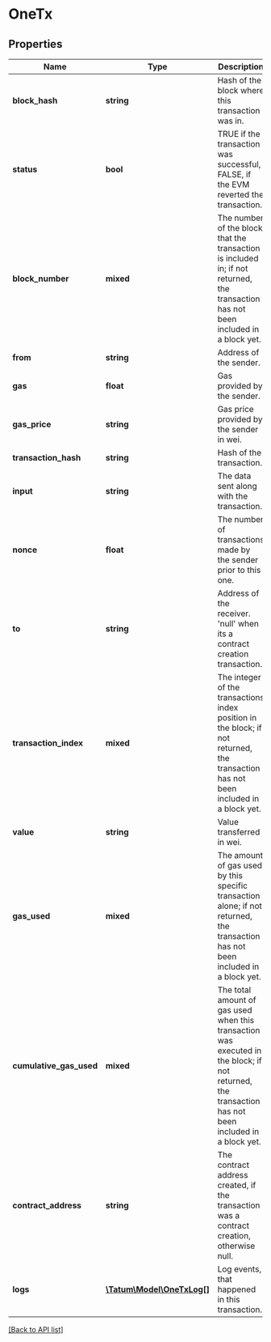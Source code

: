 # OneTx

## Properties

Name | Type | Description | Notes
------------ | ------------- | ------------- | -------------
**block_hash** | **string** | Hash of the block where this transaction was in. | [optional]
**status** | **bool** | TRUE if the transaction was successful, FALSE, if the EVM reverted the transaction. | [optional]
**block_number** | **mixed** | The number of the block that the transaction is included in; if not returned, the transaction has not been included in a block yet. | [optional]
**from** | **string** | Address of the sender. | [optional]
**gas** | **float** | Gas provided by the sender. | [optional]
**gas_price** | **string** | Gas price provided by the sender in wei. | [optional]
**transaction_hash** | **string** | Hash of the transaction. | [optional]
**input** | **string** | The data sent along with the transaction. | [optional]
**nonce** | **float** | The number of transactions made by the sender prior to this one. | [optional]
**to** | **string** | Address of the receiver. &#39;null&#39; when its a contract creation transaction. | [optional]
**transaction_index** | **mixed** | The integer of the transactions index position in the block; if not returned, the transaction has not been included in a block yet. | [optional]
**value** | **string** | Value transferred in wei. | [optional]
**gas_used** | **mixed** | The amount of gas used by this specific transaction alone; if not returned, the transaction has not been included in a block yet. | [optional]
**cumulative_gas_used** | **mixed** | The total amount of gas used when this transaction was executed in the block; if not returned, the transaction has not been included in a block yet. | [optional]
**contract_address** | **string** | The contract address created, if the transaction was a contract creation, otherwise null. | [optional]
**logs** | [**\Tatum\Model\OneTxLog[]**](OneTxLog.md) | Log events, that happened in this transaction. | [optional]

[[Back to API list]](../../README.md#api-endpoints)
